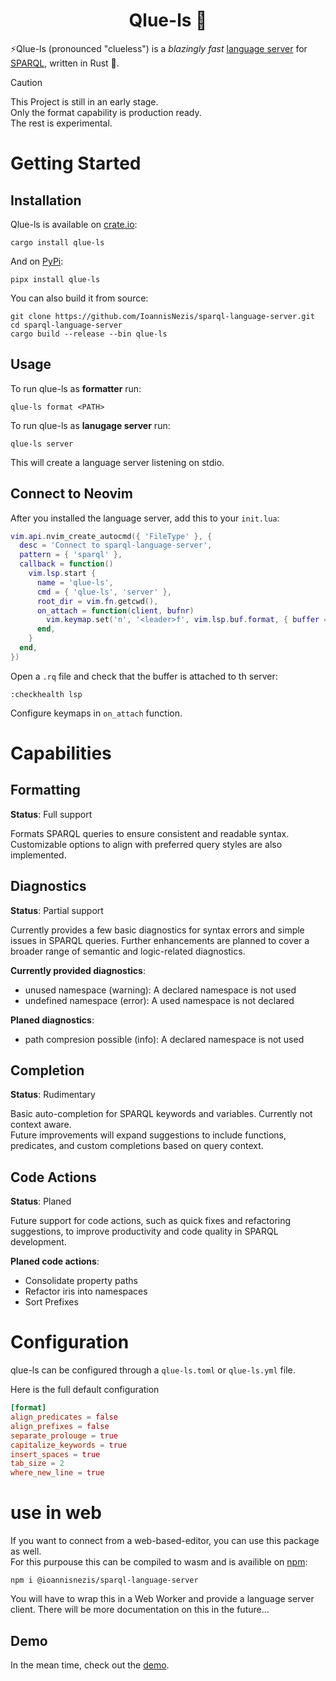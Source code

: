 <h1 align="center">
  Qlue-ls 🦀
</h1>

⚡Qlue-ls (pronounced "clueless") is a *blazingly fast* [language server](https://microsoft.github.io/language-server-protocol/specifications/lsp/3.17/specification) for [SPARQL](https://de.wikipedia.org/wiki/SPARQL), written in Rust 🦀.

> [!CAUTION]
> This Project is still in an early stage.  
> Only the format capability is production ready.  
> The rest is experimental.

# Getting Started

## Installation

Qlue-ls is available on [crate.io](https://crates.io/crates/qlue-ls):

```shell
cargo install qlue-ls
```

And on [PyPi](https://pypi.org/project/qlue-ls/):

```shell
pipx install qlue-ls
```

You can also build it from source:

```shell
git clone https://github.com/IoannisNezis/sparql-language-server.git
cd sparql-language-server
cargo build --release --bin qlue-ls
```

## Usage

To run qlue-ls as **formatter** run:

```shell
qlue-ls format <PATH>
```

To run qlue-ls as **lanugage server** run:

```shell
qlue-ls server
```

This will create a language server listening on stdio.

## Connect to Neovim

After you installed the language server, add this to your `init.lua`:

```lua
vim.api.nvim_create_autocmd({ 'FileType' }, {
  desc = 'Connect to sparql-language-server',
  pattern = { 'sparql' },
  callback = function()
    vim.lsp.start {
      name = 'qlue-ls',
      cmd = { 'qlue-ls', 'server' },
      root_dir = vim.fn.getcwd(),
      on_attach = function(client, bufnr)
        vim.keymap.set('n', '<leader>f', vim.lsp.buf.format, { buffer = bufnr, desc = 'LSP: ' .. '[F]ormat' })
      end,
    }
  end,
})
```

Open a `.rq` file and check that the buffer is attached to th server:

```
:checkhealth lsp
```

Configure keymaps in `on_attach` function.

# Capabilities

## Formatting

**Status**: Full support

Formats SPARQL queries to ensure consistent and readable syntax.
Customizable options to align with preferred query styles are also implemented.

## Diagnostics

**Status**: Partial support

Currently provides a few basic diagnostics for syntax errors and simple issues in SPARQL queries.
Further enhancements are planned to cover a broader range of semantic and logic-related diagnostics.

**Currently provided diagnostics**:

- unused namespace (warning): A declared namespace is not used
- undefined namespace (error): A used namespace is not declared

**Planed diagnostics**:

- path compresion possible (info): A declared namespace is not used

## Completion

**Status**: Rudimentary

Basic auto-completion for SPARQL keywords and variables. Currently not context aware.  
Future improvements will expand suggestions to include functions, predicates, and custom completions based on query context.

## Code Actions

**Status**: Planed

Future support for code actions, such as quick fixes and refactoring suggestions, to improve productivity and code quality in SPARQL development.

**Planed code actions**:

- Consolidate property paths
- Refactor iris into namespaces
- Sort Prefixes

# Configuration

qlue-ls can be configured through a `qlue-ls.toml` or `qlue-ls.yml` file.

Here is the full default configuration
```toml
[format]
align_predicates = false
align_prefixes = false
separate_prolouge = true
capitalize_keywords = true
insert_spaces = true
tab_size = 2
where_new_line = true
```

# use in web

If you want to connect from a web-based-editor, you can use this package as well.  
For this purpouse this can be compiled to wasm and is availible on [npm](https://www.npmjs.com/package/@ioannisnezis/sparql-language-server):


```shell
npm i @ioannisnezis/sparql-language-server
```

You will have to wrap this in a Web Worker and provide a language server client.
There will be more documentation on this in the future...

## Demo

In the mean time, check out the [demo](https://sparql.nezis.de).
